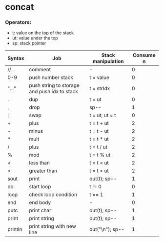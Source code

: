 # concat

### Operators:

- t: value on the top of the stack
- ut: value under the top
- sp: stack pointer

| Syntax | Job | Stack manipulation | Consume n |
| --- | --- | --- | --- |
| //... | comment | - | 0 |
| 0-9 | push number stack | t = value | 0 |
| "..." | push string to storage and push idx to stack | t = strIdx | 0 |
| . | dup | t = ut | 0 |
| , | drop | sp-- | 1 |
| ; | swap | t = ut; ut = t | 0 |
| + | plus | t = t + ut | 2 |
| - | minus | t = t - ut | 2 |
| * | mult | t = t * ut | 2 |
| / | plus | t = t / ut | 2 |
| % | mod | t = t % ut | 2 |
| < | less than | t = t < ut | 2 |
| > | greater than | t = t > ut | 2 |
| sout | print | out(t); sp-- | 1 |
| do | start loop | t != 0 | 0 |
| loop | check loop condition | t == 1 | 1 | 
| end | end body | - | 0 |
| putc | print char | out(t); sp-- | 1 |
| print | print string | out(t); sp-- | 1 |
| println | print string with new line | out("<t>\n"); sp-- | 1 |
